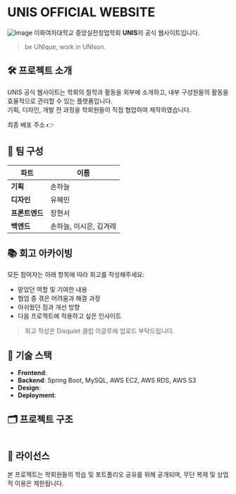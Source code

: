 # UNIS OFFICIAL WEBSITE

![Image](https://github.com/user-attachments/assets/daad5541-806c-42d1-b19f-ff6ed3ca8466)
이화여자대학교 중앙실전창업학회 **UNIS**의 공식 웹사이트입니다.
> be UNIque, work in UNIson.


## 🛠 프로젝트 소개

UNIS 공식 웹사이트는 학회의 철학과 활동을 외부에 소개하고, 내부 구성원들의 활동을 효율적으로 관리할 수 있는 플랫폼입니다.  
기획, 디자인, 개발 전 과정을 학회원들이 직접 협업하여 제작하였습니다.

최종 배포 주소 👉 


## 👥 팀 구성

| 파트 | 이름 |
|------|------|
| **기획** | 손하늘 |
| **디자인** | 유혜민 |
| **프론트엔드** | 장현서 |
| **백엔드** | 손하늘, 이시은, 김겨레 |


## 📚 회고 아카이빙

모든 참여자는 아래 항목에 따라 회고를 작성해주세요:

- 맡았던 역할 및 기여한 내용
- 협업 중 겪은 어려움과 해결 과정
- 아쉬웠던 점과 개선 방향
- 다음 프로젝트에 적용하고 싶은 인사이트

> 회고 작성은 Disquiet 클럽 이글루에 업로드 부탁드립니다.


## 📎 기술 스택

- **Frontend**: 
- **Backend**: Spring Boot, MySQL, AWS EC2, AWS RDS, AWS S3
- **Design**: 
- **Deployment**: 


## 🗂 프로젝트 구조
```

```


## 🤝 라이선스

본 프로젝트는 학회원들의 학습 및 포트폴리오 공유를 위해 공개되며, 무단 복제 및 상업적 이용은 제한됩니다.

